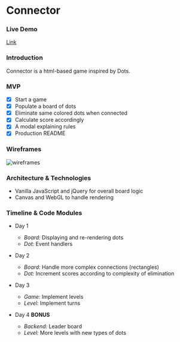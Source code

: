 Connector
==
### Live Demo
[Link](http://ycai2.github.io/connector/game.html)

### Introduction
Connector is a html-based game inspired by Dots.

### MVP
- [x] Start a game
- [x] Populate a board of dots
- [x] Eliminate same colored dots when connected
- [x] Calculate score accordingly
- [x] A modal explaining rules
- [x] Production README

### Wireframes

![wireframes](wireframes.png)

### Architecture & Technologies
- Vanilla JavaScript and jQuery for overall board logic
- Canvas and WebGL to handle rendering

### Timeline & Code Modules
- Day 1
  - _Board:_ Displaying and re-rendering dots
  - _Dot:_ Event handlers

- Day 2
  - _Board:_ Handle more complex connections (rectangles)
  - _Dot:_ Increment scores according to complexity of elimination

- Day 3
  - _Game:_ Implement levels
  - _Level:_ Implement turns

- Day 4 **BONUS**
  - _Backend:_ Leader board
  - _Level:_ More levels with new types of dots

